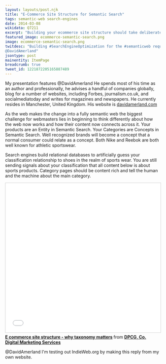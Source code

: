 ```yaml
---
layout: layouts/post.njk
title: "E-Commerce Site Structure for Semantic Search"
tags: semantic-web search-engines
date: 2014-03-08
wikidata: Q7211
excerpt: "Building your ecommerce site structure should take deliberate thought and research. This Google Presentation has five useful slides to help you understand the essentials of having a solid shopping cart category structure and defining the new semantic search. Relating concepts to entities and much more."
featured_image: ecommerce-semantic-search.png
image: ecommerce-semantic-search.png
twitdesc: "Building #SearchEngineOptimization for the #semanticweb requires #ontologies & #taxonomy planning. Featuring video by 
@DavidAmerland"
jsontype: post
mainentity: ItemPage
breadcrumb: true
tweet_id: 1221872205165887489
---
```

My presentation features @DavidAmerland He spends most of his time as an author and professionally, he advises a handful of companies globally, blog for a number of websites, including Forbes, journalism.co.uk, and socialmediatoday and writes for magazines and newspapers. He currently resides in Manchester, United Kingdom. His website is [davidamerland.com](https://davidamerland.com "David Amerland")

As the web makes the change into a fully semantic web the biggest challenge for webmasters lies in beginning to think differently about how the web now works and how their content now connects across it. Your products are an Entity in Semantic Search. Your Categories are Concepts in Semantic Search. Well recognized brands will become a concept that a normal consumer could relate as a concept. Both Nike and Reebok are both well known for athletic sportswear.

Search engines build relational databases to artificially guess your classification relationship to shoes in the realm of sports wear. You are still sending signals about your classification that all content below is about sports products. Category pages should be content rich and tell the human and the machine about the main category.

<iframe src="//www.slideshare.net/slideshow/embed_code/key/jbC4sMLJZGW7R5" width="595" height="485" frameborder="0" marginwidth="0" marginheight="0" scrolling="no" style="border:1px solid #CCC; border-width:1px; margin-bottom:5px; max-width: 100%;" allowfullscreen> </iframe> <div style="margin-bottom:5px"> <strong> <a href="//www.slideshare.net/DenverProphitJr/e-commerce-site-structure-why-taxonomy-matters-32556226" title="E commerce site structure - why taxonomy matters" target="_blank">E commerce site structure - why taxonomy matters</a> </strong> from <strong><a href="https://www.slideshare.net/DenverProphitJr" target="_blank">DPCG, Co. Digital Marketing Services</a></strong> </div>
<div class="h-entry h-cite">
  <p class="e-content">@DavidAmerland I'm testing out IndieWeb.org by making this reply from my own website.</p>
  <a class="u-in-reply-to" href="hhttps://twitter.com/DenverProphitJr/status/1221872205165887489"></a>
  <a style="display:none;" href="https://brid.gy/publish/twitter"></a>
</div>